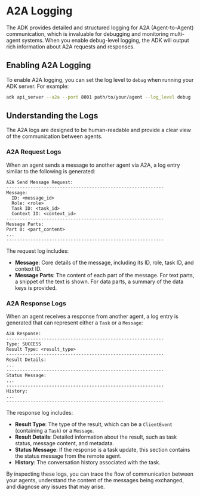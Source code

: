 # A2A Logging

The ADK provides detailed and structured logging for A2A (Agent-to-Agent) communication, which is invaluable for debugging and monitoring multi-agent systems. When you enable debug-level logging, the ADK will output rich information about A2A requests and responses.

## Enabling A2A Logging

To enable A2A logging, you can set the log level to `debug` when running your ADK server. For example:

```bash
adk api_server --a2a --port 8001 path/to/your/agent --log_level debug
```

## Understanding the Logs

The A2A logs are designed to be human-readable and provide a clear view of the communication between agents.

### A2A Request Logs

When an agent sends a message to another agent via A2A, a log entry similar to the following is generated:

```
A2A Send Message Request:
-----------------------------------------------------------
Message:
  ID: <message_id>
  Role: <role>
  Task ID: <task_id>
  Context ID: <context_id>
-----------------------------------------------------------
Message Parts:
Part 0: <part_content>
...
-----------------------------------------------------------
```

The request log includes:
- **Message**: Core details of the message, including its ID, role, task ID, and context ID.
- **Message Parts**: The content of each part of the message. For text parts, a snippet of the text is shown. For data parts, a summary of the data keys is provided.

### A2A Response Logs

When an agent receives a response from another agent, a log entry is generated that can represent either a `Task` or a `Message`:

```
A2A Response:
-----------------------------------------------------------
Type: SUCCESS
Result Type: <result_type>
-----------------------------------------------------------
Result Details:
...
-----------------------------------------------------------
Status Message:
...
-----------------------------------------------------------
History:
...
-----------------------------------------------------------
```

The response log includes:
- **Result Type**: The type of the result, which can be a `ClientEvent` (containing a `Task`) or a `Message`.
- **Result Details**: Detailed information about the result, such as task status, message content, and metadata.
- **Status Message**: If the response is a task update, this section contains the status message from the remote agent.
- **History**: The conversation history associated with the task.

By inspecting these logs, you can trace the flow of communication between your agents, understand the content of the messages being exchanged, and diagnose any issues that may arise.
